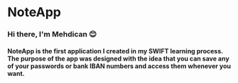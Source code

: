 # NoteApp
### Hi there, I'm Mehdican :blush:

#### NoteApp is the first application I created in my SWIFT learning process. The purpose of the app was designed with the idea that you can save any of your passwords or bank IBAN numbers and access them whenever you want.





